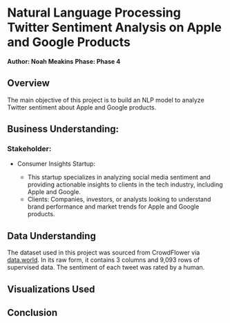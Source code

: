 # **Natural Language Processing Twitter Sentiment Analysis on Apple and Google Products**

**Author: Noah Meakins**
**Phase: Phase 4**

## **Overview**

The main objective of this project is to build an NLP model to analyze Twitter sentiment about Apple and Google products.

## **Business Understanding:**

### **Stakeholder:**

- Consumer Insights Startup:

  - This startup specializes in analyzing social media sentiment and providing actionable insights to clients in the tech industry, including Apple and Google.
  - Clients: Companies, investors, or analysts looking to understand brand performance and market trends for Apple and Google products.

## Data Understanding

The dataset used in this project was sourced from CrowdFlower via [data.world]([https://](https://data.world/crowdflower/brands-and-product-emotions)). In its raw form, it contains 3 columns and 9,093 rows of supervised data. The sentiment of each tweet was rated by a human. 

## Visualizations Used

## Conclusion